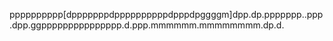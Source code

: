 pppppppppp[dpppppppdppppppppppdpppdpggggm]dpp.dp.ppppppp..ppp.dpp.ggppppppppppppppp.d.ppp.mmmmmm.mmmmmmmm.dp.d.